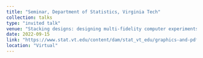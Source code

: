 ```yaml
---
title: "Seminar, Department of Statistics, Virginia Tech"
collection: talks
type: "invited talk"
venue: "Stacking designs: designing multi-fidelity computer experiments with confidence"
date: 2022-09-15
link: "https://www.stat.vt.edu/content/dam/stat_vt_edu/graphics-and-pdfs/Colloquium/Seminar_flyer_chihlisung.pdf"
location: "Virtual"
---
```

